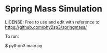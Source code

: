 # Spring Mass Simulation
LICENSE: Free to use and edit with reference to https://github.com/phy2sp3/springmass/

To run:

$ python3 main.py
